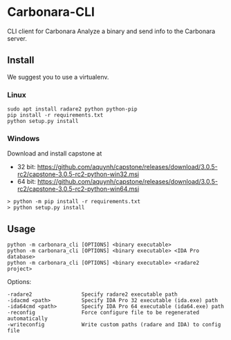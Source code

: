# Carbonara-CLI
CLI client for Carbonara
Analyze a binary and send info to the Carbonara server.

## Install
We suggest you to use a virtualenv. 

### Linux
```
sudo apt install radare2 python python-pip
pip install -r requirements.txt
python setup.py install
```

### Windows
Download and install capstone at

* 32 bit: https://github.com/aquynh/capstone/releases/download/3.0.5-rc2/capstone-3.0.5-rc2-python-win32.msi
* 64 bit: https://github.com/aquynh/capstone/releases/download/3.0.5-rc2/capstone-3.0.5-rc2-python-win64.msi

```
> python -m pip install -r requirements.txt
> python setup.py install
```


## Usage
```
python -m carbonara_cli [OPTIONS] <binary executable>
python -m carbonara_cli [OPTIONS] <binary executable> <IDA Pro database>
python -m carbonara_cli [OPTIONS] <binary executable> <radare2 project>
```
Options:
```
-radare2                Specify radare2 executable path
-idacmd <path>          Specify IDA Pro 32 executable (ida.exe) path
-ida64cmd <path>        Specify IDA Pro 64 executable (ida64.exe) path
-reconfig               Force configure file to be regenerated automatically
-writeconfig            Write custom paths (radare and IDA) to config file
```
